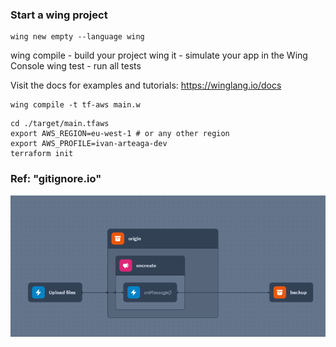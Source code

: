 ### **Start a wing project**

```
wing new empty --language wing
```

wing compile - build your project
wing it - simulate your app in the Wing Console
wing test - run all tests

Visit the docs for examples and tutorials: https://winglang.io/docs

```
wing compile -t tf-aws main.w
```

```
cd ./target/main.tfaws
export AWS_REGION=eu-west-1 # or any other region
export AWS_PROFILE=ivan-arteaga-dev
terraform init
```

### **Ref:** "gitignore.io"

![alt text](images/image.png)

